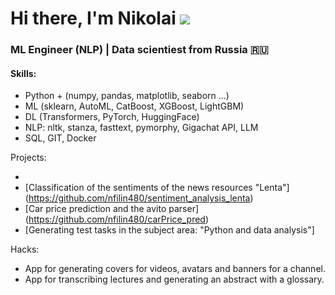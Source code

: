 # Hi there, I'm Nikolai ![](https://github.com/blackcater/blackcater/raw/main/images/Hi.gif)
### ML Engineer (NLP) | Data scientiest from Russia 🇷🇺

#### Skills:

 - Python + (numpy, pandas, matplotlib, seaborn ...)
 - ML (sklearn, AutoML, CatBoost, XGBoost, LightGBM)
 - DL (Transformers, PyTorch, HuggingFace)
 - NLP: nltk, stanza, fasttext, pymorphy, Gigachat API, LLM
 - SQL, GIT, Docker

Projects:
- [Summarizing Arctic news resources]: https://github.com/nfilin480/arctic_news
- [Сlassification of the sentiments of the news resources "Lenta"] (https://github.com/nfilin480/sentiment_analysis_lenta)
- [Car price prediction and the avito parser] (https://github.com/nfilin480/carPrice_pred)
- [Generating test tasks in the subject area: "Python and data analysis"]


Hacks:
 - App for generating covers for videos, avatars and banners for a channel.
 - App for transcribing lectures and generating an abstract with a glossary.
<!--
**nfilin480/nfilin480** is a ✨ _special_ ✨ repository because its `README.md` (this file) appears on your GitHub profile.

Here are some ideas to get you started:

- 🔭 I’m currently working on ...
- 🌱 I’m currently learning ...
- 👯 I’m looking to collaborate on ...
- 🤔 I’m looking for help with ...
- 💬 Ask me about ...
- 📫 How to reach me: ...
- 😄 Pronouns: ...
- ⚡ Fun fact: ...
-->

